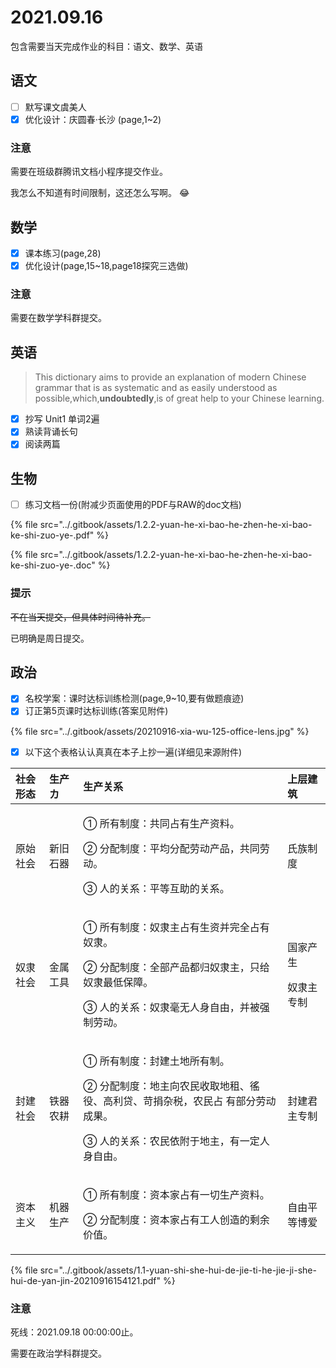 # 2021.09.16

包含需要当天完成作业的科目：语文、数学、英语

## 语文

* [ ] 默写课文虞美人
* [x] 优化设计：庆圆春·长沙 \(page,1~2\)

### 注意

需要在班级群腾讯文档小程序提交作业。

我怎么不知道有时间限制，这还怎么写啊。 😂

## 数学

* [x] 课本练习\(page,28\)
* [x] 优化设计\(page,15~18,page18探究三选做\)

### 注意

需要在数学学科群提交。

## 英语

> This dictionary aims to provide an explanation of modern Chinese grammar that is as systematic and as easily understood as possible,which,**undoubtedly**,is of great help to your Chinese learning.

* [x] 抄写 Unit1 单词2遍
* [x] 熟读背诵长句
* [x] 阅读两篇

## 生物

* [ ] 练习文档一份\(附减少页面使用的PDF与RAW的doc文档\)

{% file src="../.gitbook/assets/1.2.2-yuan-he-xi-bao-he-zhen-he-xi-bao-ke-shi-zuo-ye-.pdf" %}

{% file src="../.gitbook/assets/1.2.2-yuan-he-xi-bao-he-zhen-he-xi-bao-ke-shi-zuo-ye-.doc" %}

### 提示

~~不在当天提交，但具体时间待补充。~~

已明确是周日提交。

## 政治

* [x] 名校学案：课时达标训练检测\(page,9~10,要有做题痕迹\) 
* [x] 订正第5页课时达标训练\(答案见附件\)

{% file src="../.gitbook/assets/20210916-xia-wu-125-office-lens.jpg" %}

* [x] 以下这个表格认认真真在本子上抄一遍\(详细见来源附件\)

<table>
  <thead>
    <tr>
      <th style="text-align:left">&#x793E;&#x4F1A;&#x5F62;&#x6001;</th>
      <th style="text-align:left">&#x751F;&#x4EA7;&#x30AB;</th>
      <th style="text-align:left">&#x751F;&#x4EA7;&#x5173;&#x7CFB;</th>
      <th style="text-align:left">&#x4E0A;&#x5C42;&#x5EFA;&#x7B51;</th>
    </tr>
  </thead>
  <tbody>
    <tr>
      <td style="text-align:left">&#x539F;&#x59CB;&#x793E;&#x4F1A;</td>
      <td style="text-align:left">&#x65B0;&#x65E7;&#x77F3;&#x5668;</td>
      <td style="text-align:left">
        <p>&#x2460; &#x6240;&#x6709;&#x5236;&#x5EA6;&#xFF1A;&#x5171;&#x540C;&#x5360;&#x6709;&#x751F;&#x4EA7;&#x8D44;&#x6599;&#x3002;</p>
        <p>&#x2461; &#x5206;&#x914D;&#x5236;&#x5EA6;&#xFF1A;&#x5E73;&#x5747;&#x5206;&#x914D;&#x52B3;&#x52A8;&#x4EA7;&#x54C1;&#xFF0C;&#x5171;&#x540C;&#x52B3;&#x52A8;&#x3002;</p>
        <p>&#x2462; &#x4EBA;&#x7684;&#x5173;&#x7CFB;&#xFF1A;&#x5E73;&#x7B49;&#x4E92;&#x52A9;&#x7684;&#x5173;&#x7CFB;&#x3002;</p>
      </td>
      <td style="text-align:left">&#x6C0F;&#x65CF;&#x5236;&#x5EA6;</td>
    </tr>
    <tr>
      <td style="text-align:left">&#x5974;&#x96B6;&#x793E;&#x4F1A;</td>
      <td style="text-align:left">&#x91D1;&#x5C5E;&#x5DE5;&#x5177;</td>
      <td style="text-align:left">
        <p>&#x2460; &#x6240;&#x6709;&#x5236;&#x5EA6;&#xFF1A;&#x5974;&#x96B6;&#x4E3B;&#x5360;&#x6709;&#x751F;&#x8D44;&#x5E76;&#x5B8C;&#x5168;&#x5360;&#x6709;&#x5974;&#x96B6;&#x3002;</p>
        <p>&#x2461; &#x5206;&#x914D;&#x5236;&#x5EA6;&#xFF1A;&#x5168;&#x90E8;&#x4EA7;&#x54C1;&#x90FD;&#x5F52;&#x5974;&#x96B6;&#x4E3B;&#xFF0C;&#x53EA;&#x7ED9;&#x5974;&#x96B6;&#x6700;&#x4F4E;&#x4FDD;&#x969C;&#x3002;</p>
        <p>&#x2462; &#x4EBA;&#x7684;&#x5173;&#x7CFB;&#xFF1A;&#x5974;&#x96B6;&#x6BEB;&#x65E0;&#x4EBA;&#x8EAB;&#x81EA;&#x7531;&#xFF0C;&#x5E76;&#x88AB;&#x5F3A;&#x5236;&#x52B3;&#x52A8;&#x3002;</p>
      </td>
      <td style="text-align:left">
        <p>&#x56FD;&#x5BB6;&#x4EA7;&#x751F;</p>
        <p>&#x5974;&#x96B6;&#x4E3B;&#x4E13;&#x5236;</p>
      </td>
    </tr>
    <tr>
      <td style="text-align:left">&#x5C01;&#x5EFA;&#x793E;&#x4F1A;</td>
      <td style="text-align:left">&#x94C1;&#x5668;&#x519C;&#x8015;</td>
      <td style="text-align:left">
        <p>&#x2460; &#x6240;&#x6709;&#x5236;&#x5EA6;&#xFF1A;&#x5C01;&#x5EFA;&#x571F;&#x5730;&#x6240;&#x6709;&#x5236;&#x3002;</p>
        <p>&#x2461; &#x5206;&#x914D;&#x5236;&#x5EA6;&#xFF1A;&#x5730;&#x4E3B;&#x5411;&#x519C;&#x6C11;&#x6536;&#x53D6;&#x5730;&#x79DF;&#x3001;&#x5FAD;&#x5F79;&#x3001;&#x9AD8;&#x5229;&#x8D37;&#x3001;&#x82DB;&#x6350;&#x6742;&#x7A0E;&#xFF0C;&#x519C;&#x6C11;&#x5360;
          &#x6709;&#x90E8;&#x5206;&#x52B3;&#x52A8;&#x6210;&#x679C;&#x3002;</p>
        <p>&#x2462; &#x4EBA;&#x7684;&#x5173;&#x7CFB;&#xFF1A;&#x519C;&#x6C11;&#x4F9D;&#x9644;&#x4E8E;&#x5730;&#x4E3B;&#xFF0C;&#x6709;&#x4E00;&#x5B9A;&#x4EBA;&#x8EAB;&#x81EA;&#x7531;&#x3002;</p>
      </td>
      <td style="text-align:left">&#x5C01;&#x5EFA;&#x541B;&#x4E3B;&#x4E13;&#x5236;</td>
    </tr>
    <tr>
      <td style="text-align:left">&#x8D44;&#x672C;&#x4E3B;&#x4E49;</td>
      <td style="text-align:left">&#x673A;&#x5668;&#x751F;&#x4EA7;</td>
      <td style="text-align:left">
        <p>&#x2460; &#x6240;&#x6709;&#x5236;&#x5EA6;&#xFF1A;&#x8D44;&#x672C;&#x5BB6;&#x5360;&#x6709;&#x4E00;&#x5207;&#x751F;&#x4EA7;&#x8D44;&#x6599;&#x3002;</p>
        <p>&#x2461; &#x5206;&#x914D;&#x5236;&#x5EA6;&#xFF1A;&#x8D44;&#x672C;&#x5BB6;&#x5360;&#x6709;&#x5DE5;&#x4EBA;&#x521B;&#x9020;&#x7684;&#x5269;&#x4F59;&#x4EF7;&#x503C;&#x3002;</p>
      </td>
      <td style="text-align:left">&#x81EA;&#x7531;&#x5E73;&#x7B49;&#x535A;&#x7231;</td>
    </tr>
  </tbody>
</table>

{% file src="../.gitbook/assets/1.1-yuan-shi-she-hui-de-jie-ti-he-jie-ji-she-hui-de-yan-jin-20210916154121.pdf" %}

### 注意

死线：2021.09.18 00:00:00止。

需要在政治学科群提交。

